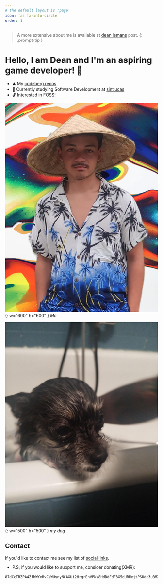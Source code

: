 ```yaml
---
# the default layout is 'page'
icon: fas fa-info-circle
order: 1
---
```

>A more extensive about me is available at [dean lemans](https://deanlemans.github.io/posts/Dean-Lemans/) post.
{: .prompt-tip }
# Hello, I am Dean and I'm an aspiring game developer! 👋

- ⛰️ My [codeberg repos](https://codeberg.org/deanlemans)
- 🌱 Currently studying Software Development at [sintlucas](https://www.sintlucas.nl/)
- 🔓 Interested in FOSS!

![me](/assets/img/personal/avatar-2.jpg){: w="600" h="600" }
_Me_

![dog2](assets/img/personal/dog2.jpg){: w="500" h="500" }
_my dog_
## Contact

If you'd like to contact me see my list of [social links](https://linksta.cc/@Dean).

- P.S; if you would like to support me, consider donating(XMR): 
```
87dCcTRZPA4ZfhWYxRvCsWUynyNCAXUi2HrgrEhVPNz8HdDdFdF3X5dURNejtPSUdc3uBMZpri5D4PJqJwacXDa1AYahHQ5
```